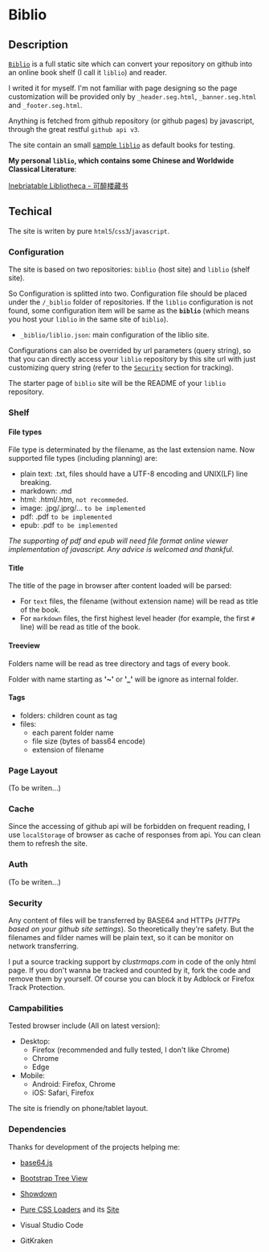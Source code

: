 # Biblio

## Description

[`Biblio`](https://github.com/zbutfly/biblio/) is a full static site which can convert your repository on github into an online book shelf (I call it `liblio`) and reader.

I writed it for myself. I'm not familiar with page designing so the page customization will be provided only by `_header.seg.html`, `_banner.seg.html` and `_footer.seg.html`.

Anything is fetched from github repository (or github pages) by javascript, through the great restful `github api v3`.

The site contain an small [sample `liblio`](https://biblio.butfly.net/?o=zbutfly&r=biblio&d=sample) as default books for testing.

**My personal `liblio`, which contains some Chinese and Worldwide Classical Literature**:

[Inebriatable Libliotheca - 可醉楼藏书](https://biblio.butfly.net/?s=https://liblio.butfly.net)

## Techical

The site is writen by pure `html5`/`css3`/`javascript`.

### Configuration

The site is based on two repositories: `biblio` (host site) and `liblio` (shelf site).

So Configuration is splitted into two. Configuration file should be placed under the `/_biblio` folder of repositories. If the `liblio` configuration is not found, some configuration item will be same as the **`biblio`** (which means you host your `liblio` in the same site of `biblio`).

- `_biblio/liblio.json`: main configuration of the liblio site.

Configurations can also be overrided by url parameters (query string), so that you can directly access your `liblio` repository by this site url with just customizing query string (refer to the [`Security`](#security) section for tracking).

The starter page of `biblio` site will be the README of your `liblio` repository.

### Shelf

#### File types

File type is determinated by the filename, as the last extension name. Now supported file types (including planning) are:

- plain text: .txt, files should have a UTF-8 encoding and UNIX(LF) line breaking.
- markdown: .md
- html: .html/.htm, `not recommeded`.
- image: .jpg/.jprg/... `to be implemented`
- pdf: .pdf `to be implemented`
- epub: .pdf `to be implemented`

*The supporting of pdf and epub will need file format online viewer implementation of javascript. Any advice is welcomed and thankful.*

#### Title

The title of the page in browser after content loaded will be parsed:

- For `text` files, the filename (without extension name) will be read as title of the book.
- For `markdown` files, the first highest level header (for example, the first `#` line) will be read as title of the book.

#### Treeview

Folders name will be read as tree directory and tags of every book.

Folder with name starting as **'~'** or **'_'** will be ignore as internal folder.

#### Tags

- folders: children count as tag
- files:
	- each parent folder name
	- file size (bytes of bass64 encode)
	- extension of filename

### Page Layout

(To be writen...)

### Cache

Since the accessing of github api will be forbidden on frequent reading, I use `localStorage` of browser as cache of responses from api. You can clean them to refresh the site.

### Auth

(To be writen...)

### Security

Any content of files will be transferred by BASE64 and HTTPs (*HTTPs based on your github site settings*). So theoretically they're safety. But the filenames and filder names will be plain text, so it can be monitor on network transferring.

I put a source tracking support by *clustrmaps.com* in code of the only html page. If you don't wanna be tracked and counted by it, fork the code and remove them by yourself. Of course you can block it by Adblock or Firefox Track Protection.

### Campabilities

Tested browser include (All on latest version):

- Desktop:
	- Firefox (recommended and fully tested, I don't like Chrome)
	- Chrome
	- Edge
- Mobile:
	- Android: Firefox, Chrome
	- iOS: Safari, Firefox

The site is friendly on phone/tablet layout.

### Dependencies

Thanks for development of the projects helping me:

- [base64.js](https://github.com/dankogai/js-base64)
- [Bootstrap Tree View](https://github.com/jonmiles/bootstrap-treeview/)
- [Showdown](https://github.com/showdownjs/showdown)
- [Pure CSS Loaders](https://github.com/loadingio/css-spinner/) and its [Site](https://loading.io/css/)

- Visual Studio Code
- GitKraken
